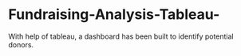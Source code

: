 # Fundraising-Analysis-Tableau-
With help of tableau, a dashboard has been built to identify potential donors. 
